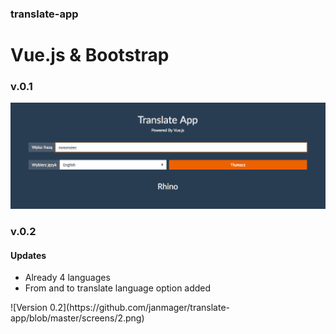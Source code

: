 ### translate-app
# Vue.js & Bootstrap

### v.0.1
![Version 0.1](https://github.com/janmager/translate-app/blob/master/screens/1.png)

### v.0.2
#### Updates
<ul>
  <li>Already 4 languages</li>
  <li>From and to translate language option added</li>
</ul>
![Version 0.2](https://github.com/janmager/translate-app/blob/master/screens/2.png)
